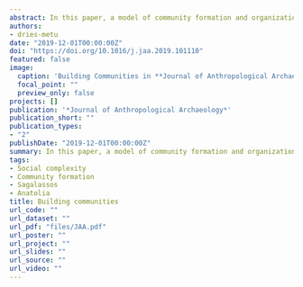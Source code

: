 ```yaml
---
abstract: In this paper, a model of community formation and organizational complexity is presented, focusing on the fundamental role of social interactions and information transmission for the development of complex social organisation. The model combines several approaches in complex systems thinking which has garnered increasing attention in archaeology. It is then outlined how this conceptual model can be applied in archaeology. In the absence of direct observations of constituent social interactions, archaeologists study the past through material remnants found in the archaeological record. People used their material surroundings to shape, structure and guide social interactions and practices in various ways. The presented framework shows how dynamics of social organisation and community formation can be inferred from these material remains. The model is applied on a case study of two communities, Sagalassos and Düzen Tepe, located in southwestern Anatolia during late Achaemenid to middle Hellenistic times (fifth to second centuries BCE). It is suggested that constituent interactions and practices can be linked to the markedly different forms of organizational structures and material surroundings attested in both communities. The case study illustrates how the presented model can help understand trajectories of socio-political structures and organizational complexity on a community level.
authors:
- dries-metu
date: "2019-12-01T00:00:00Z"
doi: "https://doi.org/10.1016/j.jaa.2019.101110"
featured: false
image:
  caption: 'Building Communities in **Journal of Anthropological Archaeology**'
  focal_point: ""
  preview_only: false
projects: []
publication: '*Journal of Anthropological Archaeology*'
publication_short: ""
publication_types:
- "2"
publishDate: "2019-12-01T00:00:00Z"
summary: In this paper, a model of community formation and organizational complexity is presented, focusing on the fundamental role of social interactions and information transmission for the development of complex social organisation.
tags:
- Social complexity
- Community formation
- Sagalassos
- Anatolia
title: Building communities
url_code: ""
url_dataset: ""
url_pdf: "files/JAA.pdf"
url_poster: ""
url_project: ""
url_slides: ""
url_source: ""
url_video: ""
---
```

